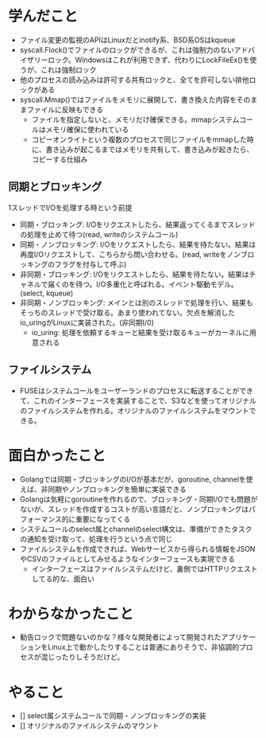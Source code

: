 # 学んだこと
- ファイル変更の監視のAPIはLinuxだとinotify系、BSD系OSはkqueue
- syscall.Flock()でファイルのロックができるが、これは強制力のないアドバイザリーロック。Windowsはこれが利用できず、代わりにLockFileEx()を使うが、これは強制ロック
- 他のプロセスの読み込みは許可する共有ロックと、全てを許可しない排他ロックがある
- syscall.Mmap()ではファイルをメモリに展開して、書き換えた内容をそのままファイルに反映もできる
  - ファイルを指定しないと、メモリだけ確保できる。mmapシステムコールはメモリ確保に使われている
  - コピーオンライトという複数のプロセスで同じファイルをmmapした時に、書き込みが起こるまではメモリを共有して、書き込みが起きたら、コピーする仕組み

## 同期とブロッキング
1スレッドでI/Oを処理する時という前提
- 同期・ブロッキング: I/Oをリクエストしたら、結果返ってくるまでスレッドの処理を止めて待つ(read, writeのシステムコール)
- 同期・ノンブロッキング: I/Oをリクエストしたら、結果を待たない。結果は再度I/Oリクエストして、こちらから問い合わせる。(read, writeをノンブロッキングのフラグを付与して呼ぶ)
- 非同期・ブロッキング: I/Oをリクエストしたら、結果を待たない。結果はチャネルで届くのを待つ。I/O多重化と呼ばれる。イベント駆動モデル。(select, kqueue)
- 非同期・ノンブロッキング: メインとは別のスレッドで処理を行い、結果もそっちのスレッドで受け取る。あまり使われてない。欠点を解消したio_uringがLinuxに実装された。(非同期I/0)
  - io_uring: 処理を依頼するキューと結果を受け取るキューがカーネルに用意される

## ファイルシステム
- FUSEはシステムコールをユーザーランドのプロセスに転送することができて、これのインターフェースを実装することで、S3などを使ってオリジナルのファイルシステムを作れる。オリジナルのファイルシステムをマウントできる。

# 面白かったこと
- Golangでは同期・ブロッキングのI/Oが基本だが、goroutine, channelを使えば、非同期やノンブロッキングを簡単に実装できる
- Golangは気軽にgoroutineを作れるので、ブロッキング・同期I/Oでも問題がないが、スレッドを作成するコストが高い言語だと、ノンブロッキングはパフォーマンス的に重要になってくる
- システムコールのselect属とchannelのselect構文は、準備ができたタスクの通知を受け取って、処理を行うという点で同じ
- ファイルシステムを作成できれば、Webサービスから得られる情報をJSONやCSVのファイルとしてみせるようなインターフェースも実現できる
  - インターフェースはファイルシステムだけど、裏側ではHTTPリクエストしてる的な、面白い

# わからなかったこと
- 勧告ロックで問題ないのかな？様々な開発者によって開発されたアプリケーションをLinux上で動かしたりすることは普通にありそうで、非協調的プロセスが混じったりしそうだけど。

# やること
- [] select属システムコールで同期・ノンブロッキングの実装
- [] オリジナルのファイルシステムのマウント